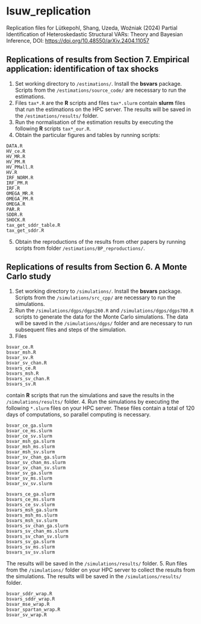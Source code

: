 # lsuw_replication
Replication files for Lütkepohl, Shang, Uzeda, Woźniak (2024) Partial Identification of Heteroskedastic Structural VARs: Theory and Bayesian Inference, DOI: https://doi.org/10.48550/arXiv.2404.11057


## Replications of results from Section 7. Empirical application: identification of tax shocks

1. Set working directory to `/estimations/`. Install the **bsvars** package. Scripts from the `/estimations/source_code/` are necessary to run the estimations.
2. Files `tax*.R` are the **R** scripts and files `tax*.slurm` contain **slurm** files that run the estimations on the HPC server. The results will be saved in the `/estimations/results/` folder.
3. Run the normalisation of the estimation results by executing the following **R** scripts `tax*_our.R`.
4. Obtain the particular figures and tables by running scripts:
```
DATA.R
HV_ce.R
HV_MR.R
HV_PM.R
HV_PMall.R
HV.R
IRF_NORM.R
IRF_PM.R
IRF.R
OMEGA_MR.R
OMEGA_PM.R
OMEGA.R
PAR.R
SDDR.R
SHOCK.R
tax_get_sddr_table.R
tax_get_sddr.R
```
5. Obtain the reproductions of the results from other papers by running scripts from folder `/estimations/BP_reproductions/`.

## Replications of results from Section 6. A Monte Carlo study

1. Set working directory to `/simulations/`. Install the **bsvars** package. Scripts from the `/simulations/src_cpp/` are necessary to run the simulations.
2. Run the `/simulations/dgps/dgps260.R` and `/simulations/dgps/dgps780.R` scripts to generate the data for the Monte Carlo simulations. The data will be saved in the `/simulations/dgps/` folder and are necessary to run subsequent files and steps of the simulation.
3. Files 
```
bsvar_ce.R
bsvar_msh.R
bsvar_sv.R
bsvar_sv_chan.R
bsvars_ce.R
bsvars_msh.R
bsvars_sv_chan.R
bsvars_sv.R
```
contain **R** scripts that run the simulations and save the results in the `/simulations/results/` folder.
4. Run the simulations by executing the following `*.slurm` files on your HPC server. These files contain a total of 120 days of computations, so parallel computing is necessary.
```
bsvar_ce_ga.slurm
bsvar_ce_ms.slurm
bsvar_ce_sv.slurm
bsvar_msh_ga.slurm
bsvar_msh_ms.slurm
bsvar_msh_sv.slurm
bsvar_sv_chan_ga.slurm
bsvar_sv_chan_ms.slurm
bsvar_sv_chan_sv.slurm
bsvar_sv_ga.slurm
bsvar_sv_ms.slurm
bsvar_sv_sv.slurm

bsvars_ce_ga.slurm
bsvars_ce_ms.slurm
bsvars_ce_sv.slurm
bsvars_msh_ga.slurm
bsvars_msh_ms.slurm
bsvars_msh_sv.slurm
bsvars_sv_chan_ga.slurm
bsvars_sv_chan_ms.slurm
bsvars_sv_chan_sv.slurm
bsvars_sv_ga.slurm
bsvars_sv_ms.slurm
bsvars_sv_sv.slurm
```
The results will be saved in the `/simulations/results/` folder.
5. Run files from the `/simulations/` folder on your HPC server to collect the results from the simulations. The results will be saved in the `/simulations/results/` folder.
```
bsvar_sddr_wrap.R
bsvars_sddr_wrap.R
bsvar_mse_wrap.R
bsvar_spartan_wrap.R
bsvar_sv_wrap.R
```
    
